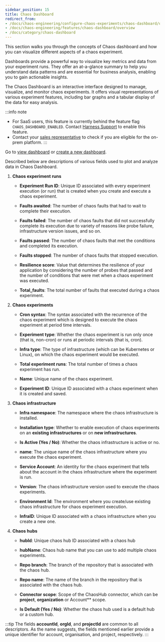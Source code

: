 ```yaml
---
sidebar_position: 15
title: Chaos Dashboard
redirect_from:
- /docs/chaos-engineering/configure-chaos-experiments/chaos-dashboard/overview
- /docs/chaos-engineering/features/chaos-dashboard/overview
- /docs/category/chaos-dashboard
---
```


This section walks you through the concepts of Chaos dashboard and how you can visualize different aspects of a chaos experiment.

Dashboards provide a powerful way to visualize key metrics and data from your experiment runs. They offer an at-a-glance summary to help you understand data patterns and are essential for business analysis, enabling you to gain actionable insights.

The Chaos Dashboard is an interactive interface designed to manage, visualize, and monitor chaos experiments. It offers visual representations of various experiment features, including bar graphs and a tabular display of the data for easy analysis.

:::info note
- For SaaS users, this feature is currently behind the feature flag `CHAOS_DASHBOARD_ENABLED`. Contact [Harness Support](mailto:support@harness.io) to enable this feature.
- Contact your [sales representative](mailto:sales@harness.io) to check if you are eligible for the on-prem platform.
:::

Go to [view dashboard](/docs/chaos-engineering/use-harness-ce/dashboards/view-dashboard) or [create a new dashboard](/docs/chaos-engineering/use-harness-ce/dashboards/create-new).

Described below are descriptions of various fields used to plot and analyze data in Chaos Dashboard.

1. **Chaos experiment runs**

	* **Experiment Run ID**: Unique ID associated with every experiment execution (or run) that is created when you create and execute a chaos experiment.

	* **Faults awaited**: The number of chaos faults that had to wait to complete their execution.

	* **Faults failed**: The number of chaos faults that did not successfully complete its execution due to variety of reasons like probe failure, infrastructure version issues, and so on.

	* **Faults passed**: The number of chaos faults that met the conditions and completed its execution.

	* **Faults stopped**: The number of chaos faults that stopped execution.

	* **Resilience score**: Value that determines the resilience of your application by considering the number of probes that passed and the number of conditions that were met when a chaos experiment was executed.

	* **Total_faults**: The total number of faults that executed during a chaos experiment.

2. **Chaos experiments**

	* **Cron syntax**: The syntax associated with the recurrence of the chaos experiment which is designed to execute the chaos experiment at period time intervals.

	* **Experiment type**: Whether the chaos experiment is run only once (that is, non-cron) or runs at periodic intervals (that is, cron).

	* **Infra type**: The type of infrastructure (which can be Kubernetes or Linux), on which the chaos experiment would be executed.

	* **Total experiment runs**: The total number of times a chaos experiment has run.

	* **Name**: Unique name of the chaos experiment.

	* **Experiment ID**: Unique ID associated with a chaos experiment when it is created and saved.

3. **Chaos infrastructure**

	* **Infra namespace**: The namespace where the chaos infrastructure is installed.

	* **Installation type**: Whether to enable execution of chaos experiments on an **existing infrastructures** or on **new infrastructures**.

	* **Is Active (Yes / No)**: Whether the chaos infrastructure is active or no.

	* **name**: The unique name of the chaos infrastructure where you execute the chaos experiment.

	* **Service Account**: An identity for the chaos experiment that tells about the account in the chaos infrastructure where the experiment is run.

	* **Version**: The chaos infrastructure version used to execute the chaos experiments.

	* **Environment Id**: The environment where you create/use existing chaos infrastructure for chaos experiment execution.

	* **InfraID**: Unique ID associated with a chaos infrastructure when you create a new one.

4. **Chaos hubs**

	* **hubId**: Unique chaos hub ID associated with a chaos hub

	* **hubName**: Chaos hub name that you can use to add multiple chaos experiments.

	* **Repo branch**: The branch of the repository that is associated with the chaos hub.

	* **Repo name**: The name of the branch in the repository that is associated with the chaos hub.

	* **Connector scope**: Scope of the ChaosHub connector, which can be **project**, **organization** or Account** scope.

	* **Is Default (Yes / No)**: Whether the chaos hub used is a default hub or a custom hub.

:::tip
The fields **accountId**, **orgId**, and **projectId** are common to all descriptors. As the name suggests, the fields mentioned earlier provide a unique identifier for account, organisation, and project, respectively.
:::